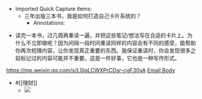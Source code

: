 - Imported Quick Capture items:
    - 三年出版三本书，我是如何打造自己卡片系统的？
        - Annotations:

* 读完一本书，过几周再重读一遍，并把这些笔记/想法写在合适的卡片上。为什么不立即做呢？因为间隔一段时间重读同样的内容会有不同的感受，能帮助你再次梳理内容，让你发现真正重要的东西。我保证重读时，你会发现很多之前标记过的内容可能并不重要。这是一件好事，它也是一种写作形式。



https://mp.weixin.qq.com/s/L0iqLCWXPrCDsr-cgF30yA [Email Body](https://files.todoist.com/jIzs11YomPyFnCcOt9ib6ZFxFWAfuEPRIjZdSPAag2o3hwPs21jQX8RFF66uCA_r/by/21878347/as/file.html)
- #[[理财]]
    - ![](https://firebasestorage.googleapis.com/v0/b/firescript-577a2.appspot.com/o/imgs%2Fapp%2Fxinyiheng%2FH4uA9tPE3w.png?alt=media&token=615236a1-66c1-4e6d-9a26-1c0ccd90b4bd)

